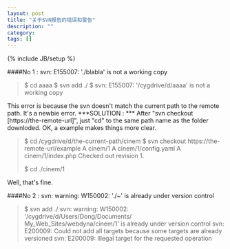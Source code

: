 ```yaml
---
layout: post
title: "关于SVN报告的错误和警告"
description: ""
category: 
tags: []
---
```

{% include JB/setup %}

####No 1 : svn: E155007: './blabla' is not a working copy
  > $ cd aaaa 
  > $ svn add ./
  > $ svn: E155007: '/cygdrive/d/aaaa' is not a working copy

This error is because the svn doesn't match the current path to the remote path.
It's a newbie error. ***SOLUTION :  *** After "svn checkout [https://the-remote-url]", just "cd" to the same path name as the folder downloded.
OK, a example makes things more clear.

  > $ cd /cygdrive/d/the-current-path/cinem
  > $ svn checkout https://the-remote-url/example
  > A    cinem/1
  > A    cinem/1/config.yaml
  > A    cinem/1/index.php
  > Checked out revision 1.
  > 
  > $ cd ./cinem/1
  
Well, that's fine.

####No 2 : svn: warning: W150002: './~' is already under version control
  > $ svn add ./
  > svn: warning: W150002: '/cygdrive/d/Users/Dong/Documents/  My_Web_Sites/webdyna/cinem/1' is already under version control
  > svn: E200009: Could not add all targets because some targets are already versioned
  > svn: E200009: Illegal target for the requested operation
  > 
  > 

